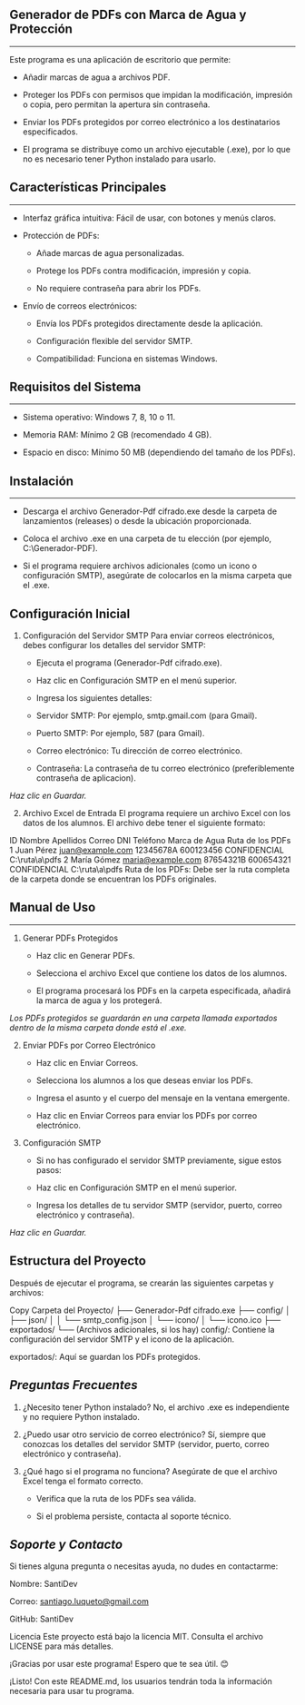 ## Generador de PDFs con Marca de Agua y Protección
---
Este programa es una aplicación de escritorio que permite:

- Añadir marcas de agua a archivos PDF.

- Proteger los PDFs con permisos que impidan la modificación, impresión o copia, pero permitan la apertura sin contraseña.

- Enviar los PDFs protegidos por correo electrónico a los destinatarios especificados.

- El programa se distribuye como un archivo ejecutable (.exe), por lo que no es necesario tener Python instalado para usarlo.

## Características Principales
---
- Interfaz gráfica intuitiva: Fácil de usar, con botones y menús claros.

- Protección de PDFs:

    - Añade marcas de agua personalizadas.

    - Protege los PDFs contra modificación, impresión y copia.

    - No requiere contraseña para abrir los PDFs.

- Envío de correos electrónicos:

    - Envía los PDFs protegidos directamente desde la aplicación.

    - Configuración flexible del servidor SMTP.

    - Compatibilidad: Funciona en sistemas Windows.

## Requisitos del Sistema
--- 
- Sistema operativo: Windows 7, 8, 10 o 11.

- Memoria RAM: Mínimo 2 GB (recomendado 4 GB).

- Espacio en disco: Mínimo 50 MB (dependiendo del tamaño de los PDFs).

## Instalación
---
- Descarga el archivo Generador-Pdf cifrado.exe desde la carpeta de lanzamientos (releases) o desde la ubicación proporcionada.

- Coloca el archivo .exe en una carpeta de tu elección (por ejemplo, C:\Generador-PDF).

- Si el programa requiere archivos adicionales (como un icono o configuración SMTP), asegúrate de colocarlos en la misma carpeta que el .exe.

## Configuración Inicial

1. Configuración del Servidor SMTP
Para enviar correos electrónicos, debes configurar los detalles del servidor SMTP:

    - Ejecuta el programa (Generador-Pdf cifrado.exe).

    - Haz clic en Configuración SMTP en el menú superior.

    - Ingresa los siguientes detalles:

    - Servidor SMTP: Por ejemplo, smtp.gmail.com (para Gmail).

    - Puerto SMTP: Por ejemplo, 587 (para Gmail).

    - Correo electrónico: Tu dirección de correo electrónico.

    - Contraseña: La contraseña de tu correo electrónico (preferiblemente contraseña de aplicacion).

*Haz clic en Guardar.*

2. Archivo Excel de Entrada
El programa requiere un archivo Excel con los datos de los alumnos. El archivo debe tener el siguiente formato:

ID	Nombre	Apellidos	Correo	DNI	Teléfono	Marca de Agua	Ruta de los PDFs
1	Juan	Pérez	juan@example.com	12345678A	600123456	CONFIDENCIAL	C:\ruta\a\pdfs
2	María	Gómez	maria@example.com	87654321B	600654321	CONFIDENCIAL	C:\ruta\a\pdfs
Ruta de los PDFs: Debe ser la ruta completa de la carpeta donde se encuentran los PDFs originales.

## Manual de Uso
---
1. Generar PDFs Protegidos
    - Haz clic en Generar PDFs.

    - Selecciona el archivo Excel que contiene los datos de los alumnos.

    - El programa procesará los PDFs en la carpeta especificada, añadirá la marca de agua y los protegerá.

*Los PDFs protegidos se guardarán en una carpeta llamada exportados dentro de la misma carpeta donde está el .exe.*

2. Enviar PDFs por Correo Electrónico
    - Haz clic en Enviar Correos.

    - Selecciona los alumnos a los que deseas enviar los PDFs.

    - Ingresa el asunto y el cuerpo del mensaje en la ventana emergente.

    - Haz clic en Enviar Correos para enviar los PDFs por correo electrónico.

3. Configuración SMTP
    - Si no has configurado el servidor SMTP previamente, sigue estos pasos:

    - Haz clic en Configuración SMTP en el menú superior.

    - Ingresa los detalles de tu servidor SMTP (servidor, puerto, correo electrónico y contraseña).

*Haz clic en Guardar.*

## Estructura del Proyecto ##
Después de ejecutar el programa, se crearán las siguientes carpetas y archivos:

Copy
Carpeta del Proyecto/
├── Generador-Pdf cifrado.exe
├── config/
│   ├── json/
│   │   └── smtp_config.json
│   └── icono/
│       └── icono.ico
├── exportados/
└── (Archivos adicionales, si los hay)
config/: Contiene la configuración del servidor SMTP y el icono de la aplicación.

exportados/: Aquí se guardan los PDFs protegidos.

*Preguntas Frecuentes*
---
1. ¿Necesito tener Python instalado?
No, el archivo .exe es independiente y no requiere Python instalado.

2. ¿Puedo usar otro servicio de correo electrónico?
Sí, siempre que conozcas los detalles del servidor SMTP (servidor, puerto, correo electrónico y contraseña).

3. ¿Qué hago si el programa no funciona?
Asegúrate de que el archivo Excel tenga el formato correcto.

    - Verifica que la ruta de los PDFs sea válida.

    - Si el problema persiste, contacta al soporte técnico.


*Soporte y Contacto*
---
Si tienes alguna pregunta o necesitas ayuda, no dudes en contactarme:

Nombre: SantiDev

Correo: santiago.luqueto@gmail.com

GitHub: SantiDev

Licencia
Este proyecto está bajo la licencia MIT. Consulta el archivo LICENSE para más detalles.

¡Gracias por usar este programa! Espero que te sea útil. 😊


¡Listo! Con este README.md, los usuarios tendrán toda la información necesaria para usar tu programa.